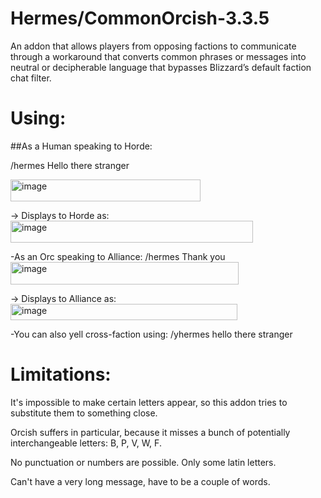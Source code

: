 # Hermes/CommonOrcish-3.3.5

An  addon that allows players from opposing factions to communicate through a workaround that converts common phrases or messages into neutral or decipherable language that bypasses Blizzard’s default faction chat filter.

# Using:

##As a Human speaking to Horde:

  /hermes Hello there stranger

  
  <img width="304" height="35" alt="image" src="https://github.com/user-attachments/assets/ad6e4d77-d77c-4101-a3b8-d33d06565ca8" />


→ Displays to Horde as:
  <img width="388" height="35" alt="image" src="https://github.com/user-attachments/assets/b2ca2056-9b84-4d8a-9615-4e8101c1eea6" />


-As an Orc speaking to Alliance:
  /hermes Thank you
  <img width="365" height="36" alt="image" src="https://github.com/user-attachments/assets/e156f6ec-43f1-4824-8993-5b085da790a6" />


→ Displays to Alliance as:
  <img width="363" height="26" alt="image" src="https://github.com/user-attachments/assets/d19ad02f-2c2b-4ec1-becc-d37f469d9227" />


-You can also yell cross-faction using:
  /yhermes hello there stranger

# Limitations:

It's impossible to make certain letters appear, so this addon tries to substitute them to something close.

Orcish suffers in particular, because it misses a bunch of potentially interchangeable letters: B, P, V, W, F.

No punctuation or numbers are possible. Only some latin letters.

Can't have a very long message, have to be a couple of words.
